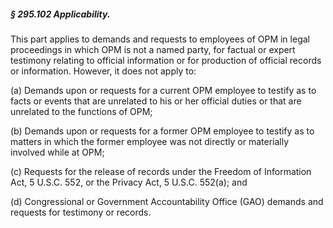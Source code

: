 ##### § 295.102 Applicability. #####

This part applies to demands and requests to employees of OPM in legal proceedings in which OPM is not a named party, for factual or expert testimony relating to official information or for production of official records or information. However, it does not apply to:

(a) Demands upon or requests for a current OPM employee to testify as to facts or events that are unrelated to his or her official duties or that are unrelated to the functions of OPM;

(b) Demands upon or requests for a former OPM employee to testify as to matters in which the former employee was not directly or materially involved while at OPM;

(c) Requests for the release of records under the Freedom of Information Act, 5 U.S.C. 552, or the Privacy Act, 5 U.S.C. 552(a); and

(d) Congressional or Government Accountability Office (GAO) demands and requests for testimony or records.